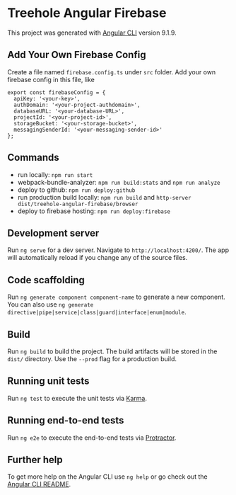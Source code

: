 # Treehole Angular Firebase

This project was generated with [Angular CLI](https://github.com/angular/angular-cli) version 9.1.9.

## Add Your Own Firebase Config

Create a file named `firebase.config.ts` under `src` folder.
Add your own firebase config in this file, like

```
export const firebaseConfig = {
  apiKey: '<your-key>',
  authDomain: '<your-project-authdomain>',
  databaseURL: '<your-database-URL>',
  projectId: '<your-project-id>',
  storageBucket: '<your-storage-bucket>',
  messagingSenderId: '<your-messaging-sender-id>'
};
```

## Commands

- run locally: `npm run start`
- webpack-bundle-analyzer: `npm run build:stats` and `npm run analyze`
- deploy to github: `npm run deploy:github`
- run production build locally: `npm run build` and `http-server dist/treehole-angular-firebase/browser`
- deploy to firebase hosting: `npm run deploy:firebase`

## Development server

Run `ng serve` for a dev server. Navigate to `http://localhost:4200/`. The app will automatically reload if you change any of the source files.

## Code scaffolding

Run `ng generate component component-name` to generate a new component. You can also use `ng generate directive|pipe|service|class|guard|interface|enum|module`.

## Build

Run `ng build` to build the project. The build artifacts will be stored in the `dist/` directory. Use the `--prod` flag for a production build.

## Running unit tests

Run `ng test` to execute the unit tests via [Karma](https://karma-runner.github.io).

## Running end-to-end tests

Run `ng e2e` to execute the end-to-end tests via [Protractor](http://www.protractortest.org/).

## Further help

To get more help on the Angular CLI use `ng help` or go check out the [Angular CLI README](https://github.com/angular/angular-cli/blob/master/README.md).
